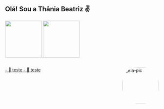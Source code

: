 ## Olá! Sou a Thânia Beatriz ✌️

<div align="left">
  <a href="https://github.com/thaniabeatriz">
  <img height="120em" src="https://github-readme-stats.vercel.app/api?username=thaniabeatriz&show_icons=true&theme=dracula&include_all_commits=true&count_private=true"/>
  <img height="120em" src="https://github-readme-stats.vercel.app/api/top-langs/?username=thaniabeatriz&layout=compact&langs_count=7&theme=dracula"/>
</div>

## 
  
<div>
  - 💫 teste
  - 🎈  teste
    <img align="right" alt="Bia-pic" height="120" style="border-radius:50px;" src="https://media.discordapp.net/attachments/847481872115040289/965440401081241600/picasion.com_d00945cba18436568971401eb5d0c0e5.gif">
</div>

